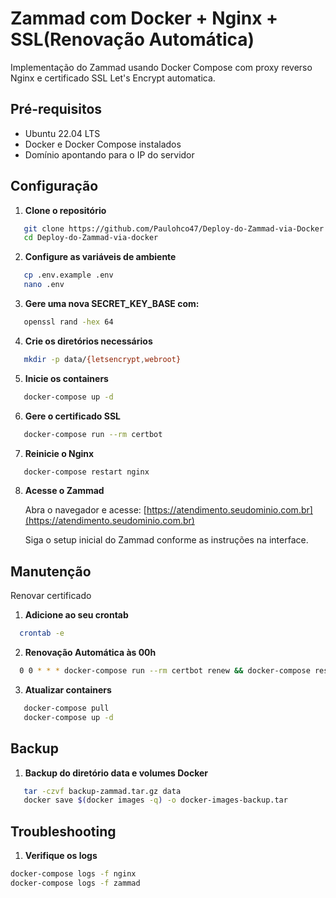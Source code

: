 # Zammad com Docker + Nginx + SSL(Renovação Automática)

Implementação do Zammad usando Docker Compose com proxy reverso Nginx e certificado SSL Let's Encrypt automatica.

## Pré-requisitos

- Ubuntu 22.04 LTS
- Docker e Docker Compose instalados
- Domínio apontando para o IP do servidor

## Configuração

1. **Clone o repositório**

```bash
   git clone https://github.com/Paulohco47/Deploy-do-Zammad-via-Docker.git
   cd Deploy-do-Zammad-via-docker

```

2. **Configure as variáveis de ambiente**

```bash
   cp .env.example .env
   nano .env
```

3. **Gere uma nova SECRET_KEY_BASE com:**

```bash
   openssl rand -hex 64
```

4. **Crie os diretórios necessários**

```bash
   mkdir -p data/{letsencrypt,webroot}
```

5. **Inicie os containers**

```bash
   docker-compose up -d
```

6. **Gere o certificado SSL**

```bash
   docker-compose run --rm certbot
```

7. **Reinicie o Nginx**

```bash
   docker-compose restart nginx
```

8. **Acesse o Zammad**

   Abra o navegador e acesse: [https://atendimento.seudominio.com.br](https://atendimento.seudominio.com.br)

   Siga o setup inicial do Zammad conforme as instruções na interface.

## Manutenção

Renovar certificado

1. **Adicione ao seu crontab**

```bash
  crontab -e
```

2. **Renovação Automática às 00h**

```bash
  0 0 * * * docker-compose run --rm certbot renew && docker-compose restart nginx
```

3. **Atualizar containers**

```bash
   docker-compose pull
   docker-compose up -d
```

## Backup

1. **Backup do diretório data e volumes Docker**

```bash
   tar -czvf backup-zammad.tar.gz data
   docker save $(docker images -q) -o docker-images-backup.tar
```

## Troubleshooting

1. **Verifique os logs**

```bash
docker-compose logs -f nginx
docker-compose logs -f zammad
